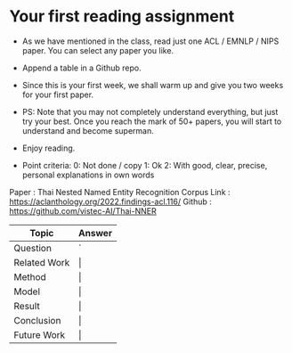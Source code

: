 # Your first reading assignment

- As we have mentioned in the class, read just one ACL / EMNLP / NIPS paper.   You can select any paper you like.

- Append a table in a Github repo.

- Since this is your first week, we shall warm up and give you two weeks for your first paper.

- PS:  Note that you may not completely understand everything, but just try your best.   Once you reach the mark of 50+ papers, you will start to understand and become superman.

- Enjoy reading.

- Point criteria:
0:  Not done / copy
1:  Ok
2:  With good, clear, precise, personal explanations in own words

Paper : Thai Nested Named Entity Recognition Corpus
Link : https://aclanthology.org/2022.findings-acl.116/
Github : https://github.com/vistec-AI/Thai-NNER

| Topic     | Answer |
| ---      | ---       |
| Question | `         |
| Related Work     | \|        |
| Method     | \|        |
| Model     | \|        |
| Result     | \|        |
| Conclusion   | \|        |
| Future Work     | \|        |